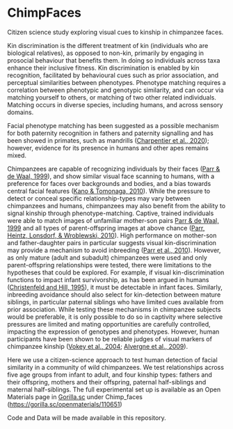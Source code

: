 # ChimpFaces
Citizen science study exploring visual cues to kinship in chimpanzee faces.

Kin discrimination is the different treatment of kin (individuals who are biological relatives), as opposed to non-kin, primarily by engaging in prosocial behaviour that benefits them. In doing so individuals across taxa enhance their inclusive fitness. Kin discrimination is enabled by kin recognition, facilitated by behavioural cues such as prior association, and perceptual similarities between phenotypes. Phenotype matching requires a correlation between phenotypic and genotypic similarity, and can occur via matching yourself to others, or matching of two other related individuals. Matching occurs in diverse species, including humans, and across sensory domains.

Facial phenotype matching has been suggested as a possible mechanism for both paternity recognition in fathers and paternity signalling and has been showed in primates, such as mandrills ([Charpentier et al., 2020](https://onlinelibrary.wiley.com/doi/abs/10.1111/eth.12596)); however, evidence for its presence in humans and other apes remains mixed.

Chimpanzees are capable of recognizing individuals by their faces ([Parr & de Waal, 1999](https://www.nature.com/articles/21345)), and show similar visual face scanning to humans, with a preference for faces over backgrounds and bodies, and a bias towards central facial features ([Kano & Tomonaga, 2010](https://repository.kulib.kyoto-u.ac.jp/dspace/bitstream/2433/128927/1/j.anbehav.2009.11.003.pdf)). While the pressure to detect or conceal specific relationship-types may vary between chimpanzees and humans, chimpanzees may also benefit from the ability to signal kinship through phenotype-matching. Captive, trained individuals were able to match images of unfamiliar mother-son pairs [Parr & de Waal, 1999](https://www.nature.com/articles/21345) and all types of parent-offspring images at above chance ([Parr, Heintz, Lonsdorf, & Wroblewski, 2010](https://www.ncbi.nlm.nih.gov/pmc/articles/PMC3075607/)). High performance on mother-son and father-daughter pairs in particular suggests visual kin-discrimination may provide a mechanism to avoid inbreeding ([Parr et al., 2010](https://www.ncbi.nlm.nih.gov/pmc/articles/PMC3075607/)). However, as only mature (adult and subadult) chimpanzees were used and only parent-offspring relationships were tested, there were limitations to the hypotheses that could be explored. For example, if visual kin-discrimination functions to impact infant survivorship, as has been argued in humans ([Christenfeld and Hill, 1995](https://www.nature.com/articles/378669a0)), it must be detectable in infant faces. Similarly, inbreeding avoidance should also select for kin-detection between mature siblings, in particular paternal siblings who have limited cues available from prior association. While testing these mechanisms in chimpanzee subjects would be preferable, it is only possible to do so in captivity where selective pressures are limited and mating opportunities are carefully controlled, impacting the expression of genotypes and phenotypes.  However, human participants have been shown to be reliable judges of visual markers of chimpanzee kinship ([Vokey et al., 2004](https://doi.apa.org/doiLanding?doi=10.1037%2F0735-7036.118.2.194); [Alvergne et al., 2009](https://link.springer.com/article/10.1007/s10764-009-9339-0)).

Here we use a citizen-science approach to test human detection of facial similarity in a community of wild chimpanzees. We test relationships across five age groups from infant to adult, and four kinship types: fathers and their offspring, mothers and their offspring, paternal half-siblings and maternal half-siblings. The full experimental set up is available as an Open Materials page in [Gorilla.sc](www.gorilla.sc) under Chimp_faces (https://gorilla.sc/openmaterials/110651)

Code and Data will be made available in this repository.
